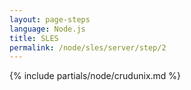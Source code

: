 ```yaml
---
layout: page-steps
language: Node.js
title: SLES
permalink: /node/sles/server/step/2
---
```


{% include partials/node/crudunix.md %}
